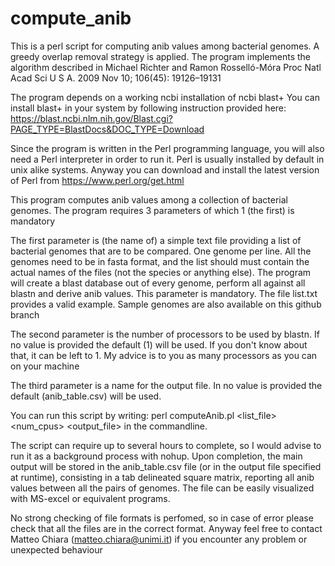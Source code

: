 # compute_anib
This is a perl script for computing anib values among bacterial genomes. 
A greedy overlap removal strategy is applied.
The program implements the algorithm described in Michael Richter and Ramon Rosselló-Móra Proc Natl Acad Sci U S A. 2009 Nov 10; 106(45): 19126–19131 

The program depends on a working ncbi installation of ncbi blast+ 
You can install blast+ in your system by following instruction provided here:
https://blast.ncbi.nlm.nih.gov/Blast.cgi?PAGE_TYPE=BlastDocs&DOC_TYPE=Download

Since the program is written in the Perl programming language, you will also
need a Perl interpreter in order to run it. Perl is usually installed by default 
in unix alike systems. Anyway you can download and install the latest version of Perl 
from https://www.perl.org/get.html

This program computes anib values among a collection of bacterial genomes. 
The program requires 3 parameters of which 1 (the first) is mandatory

The first parameter is (the name of) a simple text file providing a list
of bacterial genomes that are to be compared. One genome per line.
All the genomes need to be in fasta format, and the list should must contain
the actual names of the files (not the species or anything else). The program 
will create a blast database out of every genome, perform all against all blastn
and derive anib values.
This parameter is mandatory. The file list.txt provides a valid example.
Sample genomes are also available on this github branch

The second parameter is the number of processors to be used by blastn. If no value 
is provided the default (1) will be used. If you don't know about that, it can be left
to 1. My advice is to you as many processors as you can on your machine

The third parameter is a name for the output file. In no value is provided the 
default (anib_table.csv) will be used. 

You can run this script by writing:
perl computeAnib.pl <list_file> <num_cpus> <output_file>
in the commandline.  

The script can require up to several hours to complete, so I would  advise to run it as a background process with nohup.
Upon completion, the main output will be stored in the anib_table.csv file (or in the
output file specified at runtime), consisting in a tab delineated square matrix, 
reporting all anib values between all the pairs of genomes.  The file can be easily
visualized with MS-excel or equivalent programs.

No strong checking of file formats is perfomed, so in case of error please check that
all the files are in the correct format.
Anyway feel free to contact Matteo Chiara (matteo.chiara@unimi.it) if you encounter
any problem or unexpected behaviour








